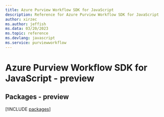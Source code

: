 ```yaml
---
title: Azure Purview Workflow SDK for JavaScript
description: Reference for Azure Purview Workflow SDK for JavaScript
author: xirzec
ms.author: jeffish
ms.data: 03/20/2023
ms.topic: reference
ms.devlang: javascript
ms.service: purviewworkflow
---
```

# Azure Purview Workflow SDK for JavaScript - preview
## Packages - preview
[!INCLUDE [packages](purview-workflow-index.md)]